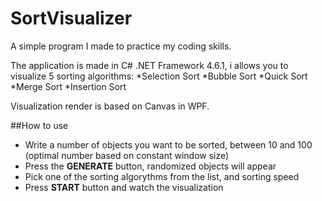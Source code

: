 # SortVisualizer

A simple program I made to practice my coding skills.

The application is made in C# .NET Framework 4.6.1, i allows you to visualize 5 sorting algorithms:
*Selection Sort
*Bubble Sort
*Quick Sort
*Merge Sort
*Insertion Sort

Visualization render is based on Canvas in WPF.

##How to use
* Write a number of objects you want to be sorted, between 10 and 100 (optimal number based on constant window size)
* Press the **GENERATE** button, randomized objects will appear
* Pick one of the sorting algorythms from the list, and sorting speed
* Press **START** button and watch the visualization
